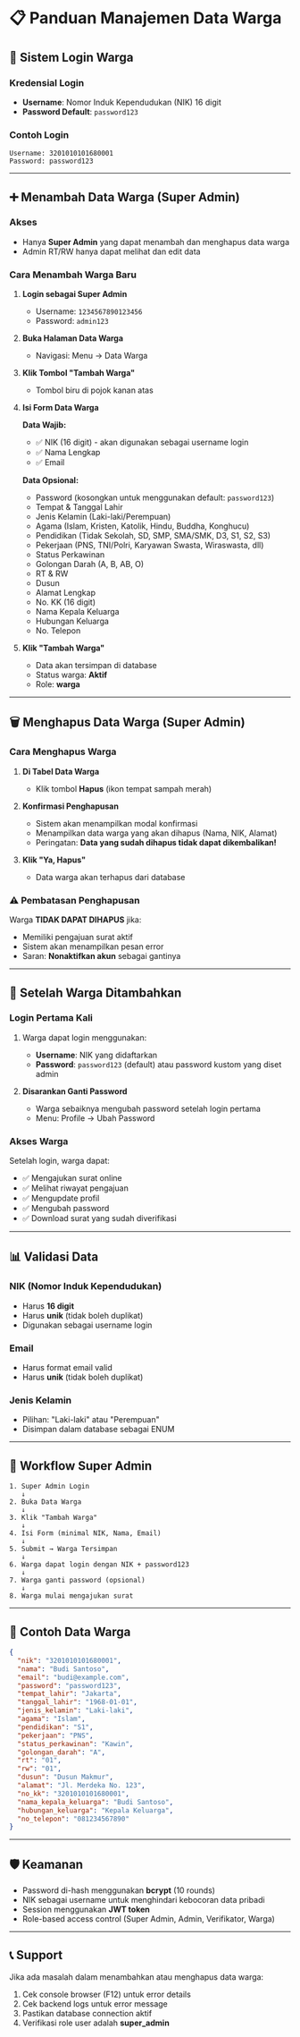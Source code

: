 # 📋 Panduan Manajemen Data Warga

## 🎯 Sistem Login Warga

### Kredensial Login
- **Username**: Nomor Induk Kependudukan (NIK) 16 digit
- **Password Default**: `password123`

### Contoh Login
```
Username: 3201010101680001
Password: password123
```

---

## ➕ Menambah Data Warga (Super Admin)

### Akses
- Hanya **Super Admin** yang dapat menambah dan menghapus data warga
- Admin RT/RW hanya dapat melihat dan edit data

### Cara Menambah Warga Baru

1. **Login sebagai Super Admin**
   - Username: `1234567890123456`
   - Password: `admin123`

2. **Buka Halaman Data Warga**
   - Navigasi: Menu → Data Warga

3. **Klik Tombol "Tambah Warga"**
   - Tombol biru di pojok kanan atas

4. **Isi Form Data Warga**
   
   **Data Wajib:**
   - ✅ NIK (16 digit) - akan digunakan sebagai username login
   - ✅ Nama Lengkap
   - ✅ Email

   **Data Opsional:**
   - Password (kosongkan untuk menggunakan default: `password123`)
   - Tempat & Tanggal Lahir
   - Jenis Kelamin (Laki-laki/Perempuan)
   - Agama (Islam, Kristen, Katolik, Hindu, Buddha, Konghucu)
   - Pendidikan (Tidak Sekolah, SD, SMP, SMA/SMK, D3, S1, S2, S3)
   - Pekerjaan (PNS, TNI/Polri, Karyawan Swasta, Wiraswasta, dll)
   - Status Perkawinan
   - Golongan Darah (A, B, AB, O)
   - RT & RW
   - Dusun
   - Alamat Lengkap
   - No. KK (16 digit)
   - Nama Kepala Keluarga
   - Hubungan Keluarga
   - No. Telepon

5. **Klik "Tambah Warga"**
   - Data akan tersimpan di database
   - Status warga: **Aktif**
   - Role: **warga**

---

## 🗑️ Menghapus Data Warga (Super Admin)

### Cara Menghapus Warga

1. **Di Tabel Data Warga**
   - Klik tombol **Hapus** (ikon tempat sampah merah)

2. **Konfirmasi Penghapusan**
   - Sistem akan menampilkan modal konfirmasi
   - Menampilkan data warga yang akan dihapus (Nama, NIK, Alamat)
   - Peringatan: **Data yang sudah dihapus tidak dapat dikembalikan!**

3. **Klik "Ya, Hapus"**
   - Data warga akan terhapus dari database

### ⚠️ Pembatasan Penghapusan

Warga **TIDAK DAPAT DIHAPUS** jika:
- Memiliki pengajuan surat aktif
- Sistem akan menampilkan pesan error
- Saran: **Nonaktifkan akun** sebagai gantinya

---

## 🔐 Setelah Warga Ditambahkan

### Login Pertama Kali
1. Warga dapat login menggunakan:
   - **Username**: NIK yang didaftarkan
   - **Password**: `password123` (default) atau password kustom yang diset admin

2. **Disarankan Ganti Password**
   - Warga sebaiknya mengubah password setelah login pertama
   - Menu: Profile → Ubah Password

### Akses Warga
Setelah login, warga dapat:
- ✅ Mengajukan surat online
- ✅ Melihat riwayat pengajuan
- ✅ Mengupdate profil
- ✅ Mengubah password
- ✅ Download surat yang sudah diverifikasi

---

## 📊 Validasi Data

### NIK (Nomor Induk Kependudukan)
- Harus **16 digit**
- Harus **unik** (tidak boleh duplikat)
- Digunakan sebagai username login

### Email
- Harus format email valid
- Harus **unik** (tidak boleh duplikat)

### Jenis Kelamin
- Pilihan: "Laki-laki" atau "Perempuan"
- Disimpan dalam database sebagai ENUM

---

## 🔄 Workflow Super Admin

```
1. Super Admin Login
   ↓
2. Buka Data Warga
   ↓
3. Klik "Tambah Warga"
   ↓
4. Isi Form (minimal NIK, Nama, Email)
   ↓
5. Submit → Warga Tersimpan
   ↓
6. Warga dapat login dengan NIK + password123
   ↓
7. Warga ganti password (opsional)
   ↓
8. Warga mulai mengajukan surat
```

---

## 📝 Contoh Data Warga

```json
{
  "nik": "3201010101680001",
  "nama": "Budi Santoso",
  "email": "budi@example.com",
  "password": "password123",
  "tempat_lahir": "Jakarta",
  "tanggal_lahir": "1968-01-01",
  "jenis_kelamin": "Laki-laki",
  "agama": "Islam",
  "pendidikan": "S1",
  "pekerjaan": "PNS",
  "status_perkawinan": "Kawin",
  "golongan_darah": "A",
  "rt": "01",
  "rw": "01",
  "dusun": "Dusun Makmur",
  "alamat": "Jl. Merdeka No. 123",
  "no_kk": "3201010101680001",
  "nama_kepala_keluarga": "Budi Santoso",
  "hubungan_keluarga": "Kepala Keluarga",
  "no_telepon": "081234567890"
}
```

---

## 🛡️ Keamanan

- Password di-hash menggunakan **bcrypt** (10 rounds)
- NIK sebagai username untuk menghindari kebocoran data pribadi
- Session menggunakan **JWT token**
- Role-based access control (Super Admin, Admin, Verifikator, Warga)

---

## 📞 Support

Jika ada masalah dalam menambahkan atau menghapus data warga:
1. Cek console browser (F12) untuk error details
2. Cek backend logs untuk error message
3. Pastikan database connection aktif
4. Verifikasi role user adalah **super_admin**
